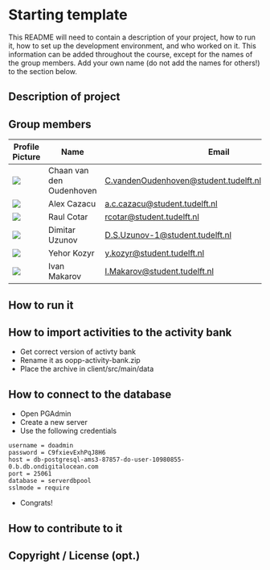 # Starting template

This README will need to contain a description of your project, how to run it, how to set up the development environment, and who worked on it.
This information can be added throughout the course, except for the names of the group members.
Add your own name (do not add the names for others!) to the section below.

## Description of project

## Group members

| Profile Picture                                                                                               | Name | Email |
|---------------------------------------------------------------------------------------------------------------|---|---|
| ![](https://eu.ui-avatars.com/api/?name=CVDO&length=4&size=100&color=DDD&background=777&font-size=0.400)       | Chaan van den Oudenhoven | 	C.vandenOudenhoven@student.tudelft.nl@student.tudelft.nl |
| ![](https://eu.ui-avatars.com/api/?name=ACC&length=4&size=100&color=FFFFF&background=ff8c00&font-size=0.400)  | Alex Cazacu | a.c.cazacu@student.tudelft.nl |
| ![](https://eu.ui-avatars.com/api/?name=RC&length=4&size=100&color=FFFFF&background=008080&font-size=0.400)    | Raul Cotar | rcotar@student.tudelft.nl |
| ![](https://eu.ui-avatars.com/api/?name=DSU&length=4&size=100&color=FFFFF&background=008000&font-size=0.400)  | Dimitar Uzunov | D.S.Uzunov-1@student.tudelft.nl |
| ![](https://eu.ui-avatars.com/api/?name=YK&length=4&size=100&color=DDDDDD&background=1e81b0&font-size=0.400)   | Yehor Kozyr | y.kozyr@student.tudelft.nl |
| ![](https://eu.ui-avatars.com/api/?name=Ivan&length=4&size=100&color=FFFFF&background=008000&font-size=0.400) | Ivan Makarov | I.Makarov@student.tudelft.nl |
<!-- Instructions (remove once assignment has been completed -->
<!-- - Add (only!) your own name to the table above (use Markdown formatting) -->
<!-- - Mention your *student* email address -->
<!-- - Preferably add a recognizable photo, otherwise add your GitLab photo -->
<!-- - (please make sure the photos have the same size) --> 

## How to run it

## How to import activities to the activity bank

* Get correct version of activty bank
* Rename it as oopp-activity-bank.zip
* Place the archive in client/src/main/data

## How to connect to the database

* Open PGAdmin
* Create a new server
* Use the following credentials

```
username = doadmin
password = C9fxievExhPqJ8H6
host = db-postgresql-ams3-87857-do-user-10980855-0.b.db.ondigitalocean.com
port = 25061
database = serverdbpool
sslmode = require
```

* Congrats!

## How to contribute to it

## Copyright / License (opt.)
